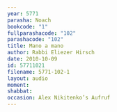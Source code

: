 ```yaml
---
year: 5771
parasha: Noach
bookcode: "1"
fullparashacode: "102"
parashacode: "102"
title: Mano a mano
author: Rabbi Eliezer Hirsch
date: 2010-10-09
id: 57711021
filename: 5771-102-1
layout: audio
moment: 
shabbat: 
occasion: Alex Nikitenko’s Aufruf
---
```

